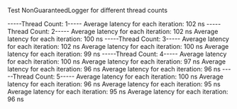 Test NonGuaranteedLogger for different thread counts

-----Thread Count: 1-----
Average latency for each iteration: 102 ns
-----Thread Count: 2-----
Average latency for each iteration: 102 ns
Average latency for each iteration: 100 ns
-----Thread Count: 3-----
Average latency for each iteration: 102 ns
Average latency for each iteration: 100 ns
Average latency for each iteration: 99 ns
-----Thread Count: 4-----
Average latency for each iteration: 100 ns
Average latency for each iteration: 97 ns
Average latency for each iteration: 96 ns
Average latency for each iteration: 96 ns
-----Thread Count: 5-----
Average latency for each iteration: 100 ns
Average latency for each iteration: 96 ns
Average latency for each iteration: 95 ns
Average latency for each iteration: 95 ns
Average latency for each iteration: 96 ns
